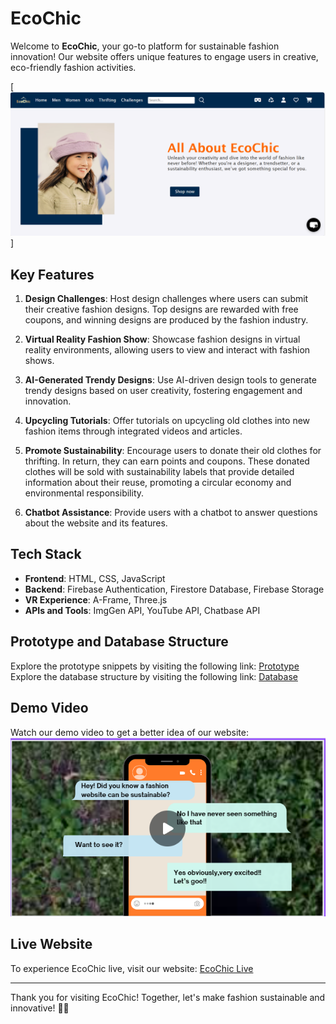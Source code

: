 # EcoChic

Welcome to **EcoChic**, your go-to platform for sustainable fashion innovation! Our website offers unique features to engage users in creative, eco-friendly fashion activities.

[![Watch the video](Prototype/homePage.png)]

## Key Features
1. **Design Challenges**: Host design challenges where users can submit their creative fashion designs. Top designs are rewarded with free coupons, and winning designs are produced by the fashion industry.

2. **Virtual Reality Fashion Show**: Showcase fashion designs in virtual reality environments, allowing users to view and interact with fashion shows.

3. **AI-Generated Trendy Designs**: Use AI-driven design tools to generate trendy designs based on user creativity, fostering engagement and innovation.

4. **Upcycling Tutorials**: Offer tutorials on upcycling old clothes into new fashion items through integrated videos and articles.

5. **Promote Sustainability**: Encourage users to donate their old clothes for thrifting. In return, they can earn points and coupons. These donated clothes will be sold with sustainability labels that provide detailed information about their reuse, promoting a circular economy and environmental responsibility.

6. **Chatbot Assistance**: Provide users with a chatbot to answer questions about the website and its features.

## Tech Stack
- **Frontend**: HTML, CSS, JavaScript
- **Backend**: Firebase Authentication, Firestore Database, Firebase Storage
- **VR Experience**: A-Frame, Three.js
- **APIs and Tools**: ImgGen API, YouTube API, Chatbase API

## Prototype and Database Structure
Explore the prototype snippets by visiting the following link: [Prototype](https://github.com/sriya-singh/EcoChic/tree/main/Prototype) <br>
Explore the database structure by visiting the following link: [Database](https://github.com/sriya-singh/EcoChic/tree/main/Database%20Structure)

## Demo Video
Watch our demo video to get a better idea of our website:
[![Watch the video](Prototype/thumbnail.png)](https://youtu.be/t2Cu_7sT5vE)

## Live Website
To experience EcoChic live, visit our website:
[EcoChic Live](https://sriya-singh.github.io/EcoChic/weforshe/)

---

Thank you for visiting EcoChic! Together, let's make fashion sustainable and innovative! 🌿👗
